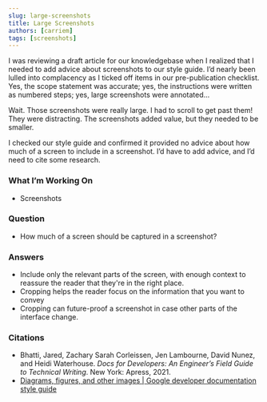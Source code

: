```yaml
---
slug: large-screenshots
title: Large Screenshots
authors: [carriem]
tags: [screenshots]
---
```


I was reviewing a draft article for our knowledgebase when I realized that I needed to add advice about screenshots to our style guide. I’d nearly been lulled into complacency as I ticked off items in our pre-publication checklist. Yes, the scope statement was accurate; yes, the instructions were written as numbered steps; yes, large screenshots were annotated…

Wait. Those screenshots were really large. I had to scroll to get past them! They were distracting. The screenshots added value, but they needed to be smaller.

I checked our style guide and confirmed it provided no advice about how much of a screen to include in a screenshot. I’d have to add advice, and I’d need to cite some research.

### What I’m Working On

* Screenshots

### Question

* How much of a screen should be captured in a screenshot?

### Answers

* Include only the relevant parts of the screen, with enough context to reassure the reader that they're in the right place.
* Cropping helps the reader focus on the information that you want to convey
* Cropping can future-proof a screenshot in case other parts of the interface change.

### Citations

* Bhatti, Jared, Zachary Sarah Corleissen, Jen Lambourne, David Nunez, and Heidi Waterhouse. *Docs for Developers: An Engineer’s Field Guide to Technical Writing*. New York: Apress, 2021.
* [Diagrams, figures, and other images | Google developer documentation style guide](https://developers.google.com/style/images)
